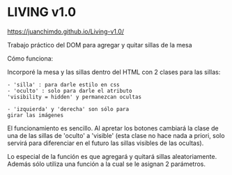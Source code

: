 # LIVING v1.0

https://juanchimdo.github.io/Living-v1.0/

Trabajo práctico del DOM para agregar y quitar sillas de la mesa

Cómo funciona:

   Incorporé la mesa y las sillas dentro del HTML con 2 clases para las sillas:
   
    - 'silla' : para darle estilo en css
    - 'oculto' : solo para darle el atributo
    'visibility = hidden' y permanezcan ocultas
    
    - 'izquierda' y 'derecha' son sólo para 
    girar las imágenes
   
  El funcionamiento es sencillo. Al apretar los botones cambiará la clase de una de 
  las sillas de 'oculto' a 'visible' (esta clase no hace nada a priori, solo servirá 
  para diferenciar en el futuro las sillas visibles de las ocultas).
  
  Lo especial de la función es que agregará y quitará sillas aleatoriamente.
  Además sólo utiliza una función a la cual se le asignan 2 parámetros.
